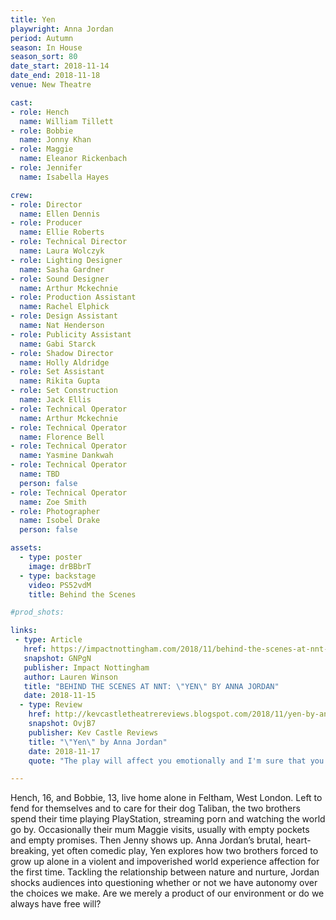 ```yaml
---
title: Yen
playwright: Anna Jordan
period: Autumn
season: In House
season_sort: 80
date_start: 2018-11-14
date_end: 2018-11-18
venue: New Theatre

cast:
- role: Hench
  name: William Tillett
- role: Bobbie
  name: Jonny Khan
- role: Maggie
  name: Eleanor Rickenbach
- role: Jennifer
  name: Isabella Hayes

crew:
- role: Director
  name: Ellen Dennis
- role: Producer
  name: Ellie Roberts
- role: Technical Director
  name: Laura Wolczyk
- role: Lighting Designer
  name: Sasha Gardner
- role: Sound Designer
  name: Arthur Mckechnie
- role: Production Assistant
  name: Rachel Elphick
- role: Design Assistant
  name: Nat Henderson
- role: Publicity Assistant
  name: Gabi Starck
- role: Shadow Director
  name: Holly Aldridge
- role: Set Assistant
  name: Rikita Gupta
- role: Set Construction
  name: Jack Ellis
- role: Technical Operator
  name: Arthur Mckechnie
- role: Technical Operator
  name: Florence Bell
- role: Technical Operator
  name: Yasmine Dankwah
- role: Technical Operator
  name: TBD
  person: false
- role: Technical Operator
  name: Zoe Smith
- role: Photographer
  name: Isobel Drake
  person: false

assets:
  - type: poster
    image: drBBbrT
  - type: backstage
    video: PS52vdM
    title: Behind the Scenes

#prod_shots:

links:
 - type: Article
   href: https://impactnottingham.com/2018/11/behind-the-scenes-at-nnt-yen-by-anna-jordan/
   snapshot: GNPgN
   publisher: Impact Nottingham
   author: Lauren Winson
   title: "BEHIND THE SCENES AT NNT: \"YEN\" BY ANNA JORDAN"
   date: 2018-11-15
  - type: Review
    href: http://kevcastletheatrereviews.blogspot.com/2018/11/yen-by-anna-jordan-nottingham-new.html
    snapshot: OvjB7
    publisher: Kev Castle Reviews
    title: "\"Yen\" by Anna Jordan"
    date: 2018-11-17
    quote: "The play will affect you emotionally and I'm sure that you'll find watching these talented actors truly, what's that word again? Mesmerising."

---
```


Hench, 16, and Bobbie, 13, live home alone in Feltham, West London. Left to fend for themselves and to care for their dog Taliban, the two brothers spend their time playing PlayStation, streaming porn and watching the world go by. Occasionally their mum Maggie visits, usually with empty pockets and empty promises. Then Jenny shows up. Anna Jordan’s brutal, heart-breaking, yet often comedic play, Yen explores how two brothers forced to grow up alone in a violent and impoverished world experience affection for the first time. Tackling the relationship between nature and nurture, Jordan shocks audiences into questioning whether or not we have autonomy over the choices we make. Are we merely a product of our environment or do we always have free will?
